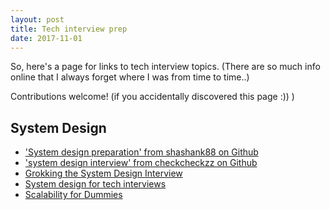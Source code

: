 ```yaml
---
layout: post
title: Tech interview prep
date: 2017-11-01
---
```


So, here's a page for links to tech interview topics. (There are so much info online that I always forget where I was from time to time..)

Contributions welcome! (if you accidentally discovered this page :)) )

## System Design
* ['System design preparation' from shashank88 on Github](https://github.com/shashank88/system_design)
* ['system design interview' from checkcheckzz on Github](https://github.com/checkcheckzz/system-design-interview)
* [Grokking the System Design Interview](https://www.educative.io/collection/5668639101419520/5649050225344512)
* [System design for tech interviews](https://www.hiredintech.com/classrooms/system-design/lesson/52)
* [Scalability for Dummies](http://www.lecloud.net/post/7295452622/scalability-for-dummies-part-1-clones)
